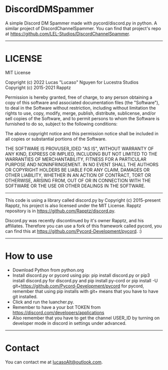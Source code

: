 
# DiscordDMSpammer
A simple Discord DM Spammer made with pycord/discord.py in python. A similar project of DiscordChannelSpammer. You can find that project's repo at https://github.com/LEL-Studios/DiscordChannelSpammer.
___

# LICENSE
MIT License

Copyright (c) 2022 Lucas "Lucaso" Nguyen for Lucestra Studios <br>
Copyright (c) 2015-2021 Rapptz

Permission is hereby granted, free of charge, to any person obtaining a copy
of this software and associated documentation files (the "Software"), to deal
in the Software without restriction, including without limitation the rights
to use, copy, modify, merge, publish, distribute, sublicense, and/or sell
copies of the Software, and to permit persons to whom the Software is
furnished to do so, subject to the following conditions:

The above copyright notice and this permission notice shall be included in all
copies or substantial portions of the Software.

THE SOFTWARE IS PROVUSER_IDED "AS IS", WITHOUT WARRANTY OF ANY KIND, EXPRESS OR
IMPLIED, INCLUDING BUT NOT LIMITED TO THE WARRANTIES OF MERCHANTABILITY,
FITNESS FOR A PARTICULAR PURPOSE AND NONINFRINGEMENT. IN NO EVENT SHALL THE
AUTHORS OR COPYRIGHT HOLDERS BE LIABLE FOR ANY CLAIM, DAMAGES OR OTHER
LIABILITY, WHETHER IN AN ACTION OF CONTRACT, TORT OR OTHERWISE, ARISING FROM,
OUT OF OR IN CONNECTION WITH THE SOFTWARE OR THE USE OR OTHER DEALINGS IN THE
SOFTWARE.
_____

This code is using a library called discord.py by Copyright (c) 2015-present Rapptz, his project is also licensed under the MIT License. 
Rapptz repository is in https://github.com/Rapptz/discord.py.

Discord.py was recently discontinued by it's owner Rapptz, and his affiliates. Therefore you can use a fork of this framework called pycord, you can find this at https://github.com/Pycord-Development/pycord. :)
_______________

# How to use
- Download Python from python.org
- Install discord.py or pycord using pip: pip install discord.py or pip3 install discord.py for discord.py and pip install py-cord or pip install -U git+https://github.com/Pycord-Development/pycord for pycord, remember that using pip installs with git+ means that you have to have git installed.
- Click and run the luancher.py.
- Remember to have a your bot TOKEN from https://discord.com/developers/applications
- Also remember that you have to get the channel USER_ID by turning on developer mode in discord in settings under advanced.
----
# Contact
You can contact me at lucasoAlt@outlook.com.
